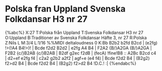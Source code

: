# Polska fran Uppland Svenska Folkdansar H3 nr 27

{%abc%}
X:27
T:Polska från Uppland
T:Svenska Folkdansar H3 nr 27
O:Uppland
B:Traditioner av Svenska Folkdansar Häfte 3, nr 27
R:Polska
Z:Nils L
M:3/4
L:1/16
%%MIDI deltaloudness 0
K:Bb
B2b2 b2fd B2cd | (e2fg) !>(!A4 B4!>)! | Bcde f2d2 B2d2 | e2fg A4 B4 |
F2A2 {B/}A2GA {B/}A2GA | F2B2 {c/}B2AB {c/}B2AB | B2df g2ec f2dB | (fecA) !fine!B8 ::
A2Bc B2cd c4 | d2=ef e2fg f4 | c2a2 g2b2 a2f2 | agf=e (e4 f4) |
Bcde f2d2 B4 | (B2g2) f2>d2 B4 | Bcde f2d2 B4 | (B2g2) f2>d2 B4 !D.C.! :| 
{%endabc%}
